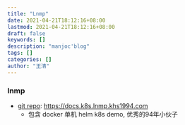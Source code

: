 ```yaml
---
title: "Lnmp"
date: 2021-04-21T18:12:16+08:00
lastmod: 2021-04-21T18:12:16+08:00
draft: false
keywords: []
description: "manjoc'blog"
tags: []
categories: []
author: "王清"
---
```


### lnmp

- [git repo](https://github.com/khs1994-docker/lnmp-k8s): https://docs.k8s.lnmp.khs1994.com
  - 包含 docker 单机 helm k8s demo, 优秀的94年小伙子
